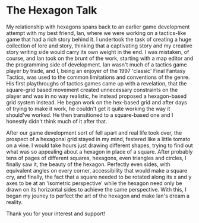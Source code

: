# The Hexagon Talk

My relationship with hexagons spans back to an earlier game development attempt with my best friend, Ian, where we were working on a tactics-like 
game that had a rich story behind it. I undertook the task of creating a huge collection of lore and story, thinking that a captivating story and 
my creative story writing side would carry its own weight in the end. I was mistaken, of course, and Ian took on the brunt of the work, starting
with a map editor and the programming side of development. Ian wasn't much of a tactics game player by trade, and I, being an enjoyer of the 1997 
'classic' Final Fantasy Tactics, was used to the common limitations and conventions of the genre. His first playthroughs of tactics games came up 
with a revelation, that the square-grid based movement created unnecessary constraints on the player and was in no way realistic, he instead proposed 
a hexagon-based grid system instead. He began work on the hex-based grid and after days of trying to make it work, he couldn't get it quite working 
the way it should've worked. He then transitioned to a square-based one and I honestly didn't think much of it after that.

After our game development sort of fell apart and real life took over, the prospect of a hexagonal grid stayed in my mind, festered like a little 
tomato on a vine. I would take hours just drawing different shapes, trying to find out what was so appealing about a hexagon in place of a square. 
After probably tens of pages of different squares, hexagons, even triangles and circles, I finally saw it, the beauty of the hexagon. Perfectly even sides, 
with equivalent angles on every corner, accessibility that would make a square cry, and finally, the fact that a square needed to be rotated along its
x and y axes to be at an 'isometric perspective' while the hexagon need only be drawn on its horizontal sides to achieve the same perspective. With 
this, I began my jouney to perfect the art of the hexagon and make Ian's dream a reality.

Thank you for your interest and support!
